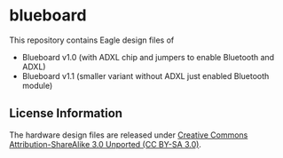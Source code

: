 blueboard
=========

This repository contains Eagle design files of 
- Blueboard v1.0 (with ADXL chip and jumpers to enable Bluetooth and ADXL) 
- Blueboard v1.1 (smaller variant without ADXL just enabled Bluetooth module)

License Information
-------------------
The hardware design files are released under [Creative Commons Attribution-ShareAlike 3.0 Unported (CC BY-SA 3.0)](https://creativecommons.org/licenses/by-sa/3.0/deed.en_US).  

